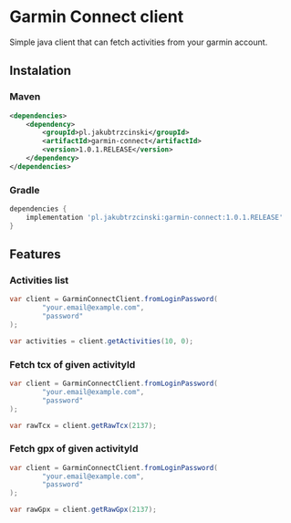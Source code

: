 # Garmin Connect client
Simple java client that can fetch activities from your garmin account.
## Instalation

### Maven 
```xml
<dependencies>
    <dependency>
        <groupId>pl.jakubtrzcinski</groupId>
        <artifactId>garmin-connect</artifactId>
        <version>1.0.1.RELEASE</version>
    </dependency>
</dependencies>
```

### Gradle
```groovy
dependencies {
    implementation 'pl.jakubtrzcinski:garmin-connect:1.0.1.RELEASE'
}
```
## Features

### Activities list

```java
var client = GarminConnectClient.fromLoginPassword(
        "your.email@example.com", 
        "password"
);

var activities = client.getActivities(10, 0);
```

### Fetch tcx of given activityId

```java
var client = GarminConnectClient.fromLoginPassword(
        "your.email@example.com", 
        "password"
);

var rawTcx = client.getRawTcx(2137);
```

### Fetch gpx of given activityId

```java
var client = GarminConnectClient.fromLoginPassword(
        "your.email@example.com", 
        "password"
);

var rawGpx = client.getRawGpx(2137);
```
